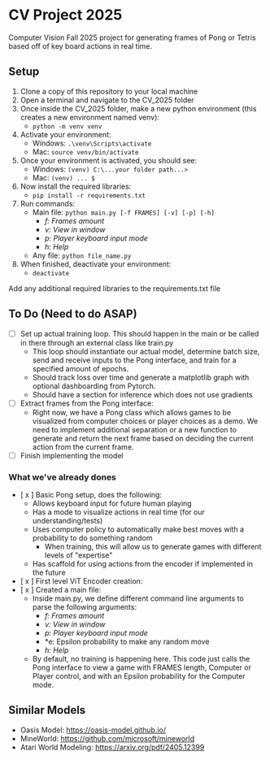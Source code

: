 # CV Project 2025
Computer Vision Fall 2025 project for generating frames of Pong or Tetris based off of key board actions in real time.

## Setup
1. Clone a copy of this repository to your local machine
2. Open a terminal and navigate to the CV_2025 folder
3. Once inside the CV_2025 folder, make a new python environment (this creates a new environment named venv):
    - ``` python -m venv venv ```
4. Activate your environment:
    - Windows: ```.\venv\Scripts\activate```
    - Mac: ```source venv/bin/activate```
5. Once your environment is activated, you should see:
    - Windows: ```(venv) C:\...your folder path...>```
    - Mac: ```(venv) ... $```
6. Now install the required libraries:
    - ```pip install -r requirements.txt```
7. Run commands:
    - Main file: `python main.py [-f FRAMES] [-v] [-p] [-h]`
        - *f: Frames amount*
        - *v: View in window*
        - *p: Player keyboard input mode*
        - *h: Help*
    - Any file: `python file_name.py`
8. When finished, deactivate your environment:
    - ```deactivate```
    
Add any additional required libraries to the requirements.txt file

## To Do (Need to do ASAP)

- [ ] Set up actual training loop. This should happen in the main or be called in there through an external class like train.py
    - This loop should instantiate our actual model, determine batch size, send and receive inputs to the Pong interface, and train for a specified amount of epochs.
    - Should track loss over time and generate a matplotlib graph with optional dashboarding from Pytorch.
    - Should have a section for inference which does not use gradients
- [ ] Extract frames from the Pong interface:
    - Right now, we have a Pong class which allows games to be visualized from computer choices or player choices as a demo. We need to implement additional separation or a new function to generate and return the next frame based on deciding the current action from the current frame.
- [ ] Finish implementing the model 

### What we've already dones
- [ x ] Basic Pong setup, does the following:
    - Allows keyboard input for future human playing
    - Has a mode to visualize actions in real time (for our understanding/tests)
    - Uses computer policy to automatically make best moves with a probability to do something random
        - When training, this will allow us to generate games with different levels of "expertise"
    - Has scaffold for using actions from the encoder if implemented in the future
- [ x ] First level ViT Encoder creation:
- [ x ] Created a main file:
    - Inside main.py, we define different command line arguments to parse the following arguments:
        - *f: Frames amount*
        - *v: View in window*
        - *p: Player keyboard input mode*
        - *e: Epsilon probability to make any random move
        - *h: Help*
    - By default, no training is happening here. This code just calls the Pong interface to view a game with FRAMES length, Computer or Player control, and with an Epsilon probability for the Computer mode.

## Similar Models
- Oasis Model: https://oasis-model.github.io/
- MineWorld: https://github.com/microsoft/mineworld
- Atari World Modeling: https://arxiv.org/pdf/2405.12399


